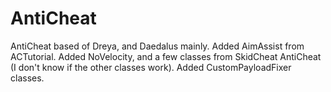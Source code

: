 # AntiCheat
AntiCheat based of Dreya, and Daedalus mainly.
Added AimAssist from ACTutorial.
Added NoVelocity, and a few classes from SkidCheat AntiCheat (I don't know if the other classes work).
Added CustomPayloadFixer classes.

